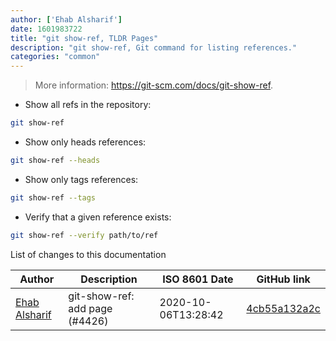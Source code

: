 ```yaml
---
author: ['Ehab Alsharif']
date: 1601983722
title: "git show-ref, TLDR Pages"
description: "git show-ref, Git command for listing references."
categories: "common"
---
```

> More information: <https://git-scm.com/docs/git-show-ref>.

- Show all refs in the repository:

```bash
git show-ref
```

- Show only heads references:

```bash
git show-ref --heads
```

- Show only tags references:

```bash
git show-ref --tags
```

- Verify that a given reference exists:

```bash
git show-ref --verify path/to/ref
```
List of changes to this documentation


Author | Description | ISO 8601 Date | GitHub link
------|-----|-----|-----
[Ehab Alsharif](mailto:36003641+sanehab@users.noreply.github.com) | git-show-ref: add page (#4426) | 2020-10-06T13:28:42 | [4cb55a132a2c](https://github.com/tldr-pages/tldr/commit/4cb55a132a2c8712fb2bccfe390daa9ed697edcc)

